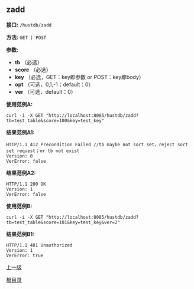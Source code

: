 ## zadd ##

**接口:** `/hustdb/zadd`

**方法:** `GET | POST`

**参数:** 

*  **tb** （必选）  
*  **score** （必选）
*  **key** （必选，GET：key即参数 or POST：key即body）  
*  **opt** （可选，0,1,-1；default：0）
*  **ver** （可选，default：0）

**使用范例A:**

    curl -i -X GET "http://localhost:8085/hustdb/zadd?tb=test_table&score=100&key=test_key"

**结果范例A1:**

	HTTP/1.1 412 Precondition Failed //tb maybe not sort set，reject sort set request；or tb not exist
	Version: 0
	VerError: false

**结果范例A2:**

	HTTP/1.1 200 OK
	Version: 1
	VerError: false

**使用范例B:**

    curl -i -X GET "http://localhost:8085/hustdb/zadd?tb=test_table&score=101&key=test_key&ver=2"

**结果范例B1:**

	HTTP/1.1 401 Unauthorized
	Version: 1
	VerError: true

[上一级](../hustdb.md)

[根目录](../../../index.md)